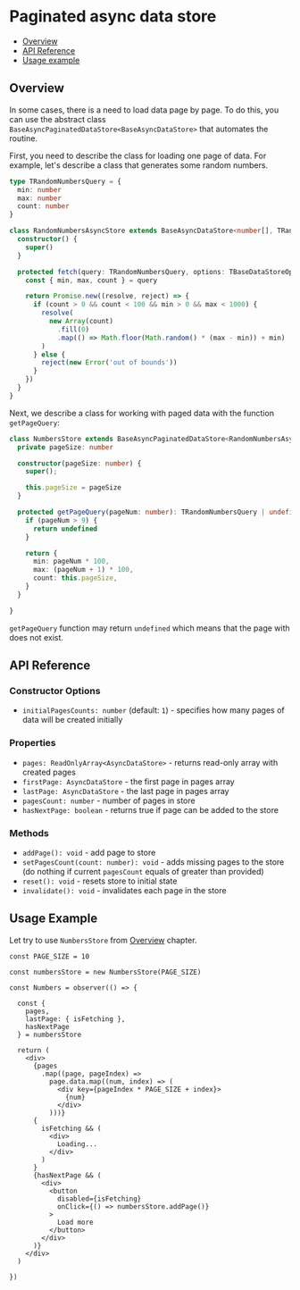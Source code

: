# Paginated async data store

* [Overview](#overview)
* [API Reference](#api-reference)
* [Usage example](#usage-example)

## Overview

In some cases, there is a need to load data page by page. To do this, you can
use the abstract class  `BaseAsyncPaginatedDataStore<BaseAsyncDataStore>` that
automates the routine.

First, you need to describe the class for loading one page of data.
For example, let's describe a class that generates some random numbers.

```ts
type TRandomNumbersQuery = {
  min: number
  max: number
  count: number
}

class RandomNumbersAsyncStore extends BaseAsyncDataStore<number[], TRandomNumbersQuery> {
  constructor() {
    super()
  }

  protected fetch(query: TRandomNumbersQuery, options: TBaseDataStoreOptions): Promise<number[]> {
    const { min, max, count } = query

    return Promise.new((resolve, reject) => {
      if (count > 0 && count < 100 && min > 0 && max < 1000) {
        resolve(
          new Array(count)
            .fill(0)
            .map(() => Math.floor(Math.random() * (max - min)) + min)
        )
      } else {
        reject(new Error('out of bounds'))
      }
    })
  }
}
```

Next, we describe a class for working with paged data with the
function `getPageQuery`:

```ts
class NumbersStore extends BaseAsyncPaginatedDataStore<RandomNumbersAsyncStore> {
  private pageSize: number

  constructor(pageSize: number) {
    super();

    this.pageSize = pageSize
  }

  protected getPageQuery(pageNum: number): TRandomNumbersQuery | undefined {
    if (pageNum > 9) {
      return undefined
    }

    return {
      min: pageNum * 100,
      max: (pageNum + 1) * 100,
      count: this.pageSize,
    }
  }

}
```

`getPageQuery` function may return `undefined` which means that the page with
does not exist.

## API Reference

### Constructor Options

* `initialPagesCounts: number` (default: `1`) - specifies how many pages of data will be created initially

### Properties

* `pages: ReadOnlyArray<AsyncDataStore>` - returns read-only array with created
  pages
* `firstPage: AsyncDataStore` - the first page in pages array
* `lastPage: AsyncDataStore` - the last page in pages array
* `pagesCount: number` - number of pages in store
* `hasNextPage: boolean` - returns true if page can be added to the store

### Methods

* `addPage(): void` - add page to store
* `setPagesCount(count: number): void` - adds missing pages to the store (do
  nothing if current `pagesCount` equals of greater than provided)
* `reset(): void` - resets store to initial state
* `invalidate(): void` - invalidates each page in the store

## Usage Example

Let try to use `NumbersStore` from [Overview](#overview) chapter.

```tsx
const PAGE_SIZE = 10

const numbersStore = new NumbersStore(PAGE_SIZE)

const Numbers = observer(() => {

  const {
    pages,
    lastPage: { isFetching },
    hasNextPage
  } = numbersStore

  return (
    <div>
      {pages
        .map((page, pageIndex) =>
          page.data.map((num, index) => (
            <div key={pageIndex * PAGE_SIZE + index}>
              {num}
            </div>
          )))}
      {
        isFetching && (
          <div>
            Loading...
          </div>
        )
      }
      {hasNextPage && (
        <div>
          <button
            disabled={isFetching}
            onClick={() => numbersStore.addPage()}
          >
            Load more
          </button>
        </div>
      )}
    </div>
  )

})

```
